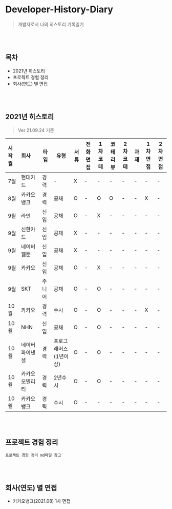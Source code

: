 # Developer-History-Diary

> 개발자로서 나의 히스토리 기록일기
<br/>
<br/>

## 목차

-   2021년 히스토리
-   프로젝트 경험 정리
-   회사(연도) 별 면접
<br/>
<br/>

## 2021년 히스토리

> Ver 21.09.24 기준

| 시작월 | 회사       | 타입 | 유형 | 서류 | 전화면접 | 1차코테 | 코테리뷰 | 2차코테 | 과제 | 1차면접 | 2차면접 |
| :----- | :--------- | ---- | ---- | ---- | -------- | ------- | -------- | ------- | ---- | ------- | ------- |
| 7월    | 현대카드   | 경력 | -    | X    | -        | -       | -        | -       | -    | -       | -       |
| 8월    | 카카오뱅크 | 경력 | 공채 | O    | -        | O       | O        | -       | -    | X       | -       |
| 9월    | 라인       | 신입 | 공채 | O    | -        | X       | -        | -       | -    | -       | -       |
| 9월    | 신한카드   | 신입 | 공채 | X    | -        | -       | -        | -       | -    | -       | -       |
| 9월    | 네이버웹툰 | 신입 | 공채 | X    | -        | -       | -        | -       | -    | -       | -       |
| 9월    | 카카오 | 신입 | 공채 | O    | -        | X       | -        | -       | -    | -       | -       |
| 9월    | SKT | 주니어 | 공채 | O    | -        | O       | -        | -       | -    | -       | -       |
| 10월    | 카카오 | 경력 | 수시 | O    | -        | O       | -        | -       | -    | X       | -       |
| 10월    | NHN | 신입 | 공채 | O    | -        | O       | -        | -       | -    | -       | -       |
| 10월    | 네이버파이낸셜 | 경력 | 프로그래머스(1년이상) | O    | -        | O       | -        | -       | -    | -       | -       |
| 10월    | 카카오 모빌리티 | 경력 | 2년수시 | O    | -        | O       | -        | -       | -    | -       | -       |
| 10월    | 카카오뱅크 | 경력 | 수시 | O    | -        | -       | -        | -       | -    | -       | -       |
<br/>
<br/>

## 프로젝트 경험 정리

    프로젝트 경험 정리 md파일 참고
<br/>
<br/>

## 회사(연도) 별 면접

-   카카오뱅크(2021.08) 1차 면접
